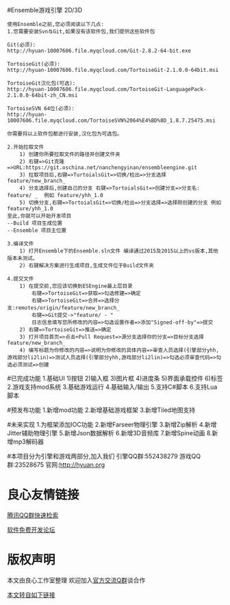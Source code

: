 #Ensemble游戏引擎 2D/3D
	
    使用Ensemble之前,您必须阅读以下几点:
    1.您需要安装Svn与Git,如果没有该软件包,我们提供这些软件包

    Git(必须):
    http://hyuan-10007606.file.myqcloud.com/Git-2.8.2-64-bit.exe

    TortoiseGit(必须):
    http://hyuan-10007606.file.myqcloud.com/TortoiseGit-2.1.0.0-64bit.msi

    TortoiseGit汉化包(可选):
    http://hyuan-10007606.file.myqcloud.com/TortoiseGit-LanguagePack-2.1.0.0-64bit-zh_CN.msi

    TortoiseSVN 64位(必须):
    http://hyuan-10007606.file.myqcloud.com/TortoiseSVN%2064%E4%BD%8D_1.8.7.25475.msi

    你需要将以上软件包都进行安装,汉化包为可选包。
    
    2.开始拉取文件
        1) 创建你所要拉取文件的路径并创建文件夹
        2) 右键=>Git克隆=>URL:https://git.oschina.net/nanchengyinan/ensembleengine.git
        3) 拉取项目后,右键=>TurtoialsGit=>切换/检出=>分支选择 feature/new_branch_ 
        4) 分支选择后,创建自己的分支 右键=>TortoialsGit=>创建分支=>分支名: feature/ _  例如 feature/yhh_1.0
        5) 切换分支,右键=>TortoialsGit=>切换/检出=>分支选择=>选择刚创建的分支 例如 feature/yhh_1.0
    至此,你就可以开始开发项目
    --Build 项目生成位置
    --Ensemble 项目主位置

    3.编译文件
        1) 打开Ensemble下的Ensemble.sln文件 编译通过2015及2015以上的vs版本,其他版本未测试。
        2) 右键解决方案进行生成项目,生成文件位于Build文件夹
    
    4.提交文件
        1) 在提交前,您应该切换到ESEngine最上层目录
            右键=>TortoiseGit=>获取=>勾选修建=>确定
            右键=>TortoiseGit=>合并=>选择分支:remotes/origin/feature/new_branch_ 
            右键=>Git提交->"feature/ - "
            日志信息填写您所修改的内容=>勾选设置作者=>添加"Signed-off-by"=>提交
        2) 右键=>TortoiseGit=>推送=>确定
        3) 打开项目首页=>点击+Pull Request=>源分支选择你的分支=>目标分支选择 feature/new_branch_ 
        4) 编写标题为你修改的内容=>说明为你修改的具体内容=>审查人员选择(引擎部分yhh,游戏部分li2lin)=>测试人员选择(引擎部分yhh,游戏部分li2lin)=>勾选必须审查代码=>勾选必须测试=>创建

#已完成功能
    1.基础UI
        1)按钮
        2)输入框
        3)图片框
        4)进度条
        5)界面承载控件
        6)标签
    2.游戏支持mod系统
    3.基础游戏运行
    4.基础输入/输出
    5.支持C#脚本
    6.支持Lua脚本

#预发布功能
    1.新增mod功能
    2.新增基础游戏框架
    3.新增Tiled地图支持

#未来实现
    1.为框架添加IOC功能
    2.新增Farseer物理引擎
    3.新增Zip解析
    4.新增Jitter辅助物理引擎
    5.新增Json数据解析
    6.新增3D音频库
    7.新增Spine动画
    8.新增mp3解码器

#本项目分为引擎和游戏两部分,加入我们
    引擎QQ群:552438279   游戏QQ群:23528675
    官网:http://hyuan.org




 # 良心友情链接

[腾讯QQ群快速检索](http://u.720life.cn/s/8cf73f7c)

[软件免费开发论坛](http://u.720life.cn/s/bbb01dc0)

# 版权声明 

本文由良心工作室整理 欢迎加入[官方交流Q群](https://u.720life.cn/s/f2316816)谈合作

[本文转自如下链接](http://u.720life.cn/g/2e71d0f0a5c601172267ba20d3a43c6edb92b251176786682825b30f25e5fd6be17c6ff114f078c91054a1507292d33d501fbf9b2c8cdf3b04a60123c7056dac)